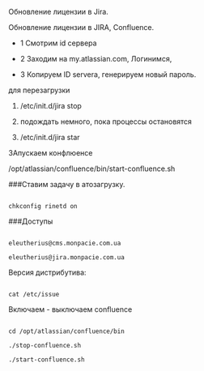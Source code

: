 ﻿Обновление лицензии в Jira.

Обновление лицензии в JIRA, Confluence.



- 1 Смотрим id сервера

- 2 Заходим на my.atlassian.com, Логинимся,

- 3 Копируем ID servera, генерируем новый пароль.





для перезагрузки 

1) /etc/init.d/jira stop

2) подождать  немного, пока процессы остановятся

3) /etc/init.d/jira star

 

ЗАпускаем  конфлюенсе 

/opt/atlassian/confluence/bin/start-confluence.sh



###Ставим задачу в атозагрузку.



```

chkconfig rinetd on

```

###Доступы

```

eleutherius@cms.monpacie.com.ua

eleutherius@jira.monpacie.com.ua

```

Версия дистрибутива:

```

cat /etc/issue

```

 Включаем - выключаем confluence

```

cd /opt/atlassian/confluence/bin

./stop-confluence.sh

./start-confluence.sh

```